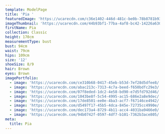 ```yaml
---
template: ModelPage
title: 'Pia '
featuredImage: 'https://ucarecdn.com/c36e1402-446d-481c-be0b-78b8781b937b/'
imageThumbnail: 'https://ucarecdn.com/44b93bf1-77ba-4af8-bc42-14226a6302e2/'
firstName: Pia
collection: Classic
height: 170cm
measurementType: bust
bust: 94cm
waist: 79cm
hips: 109cm
size: '12'
shoeSize: 8/9
hair: Brown
eyes: Brown
imagePortfolio:
  - image: 'https://ucarecdn.com/ce310b68-0417-45eb-b53d-7ef28d5dfee8/'
  - image: 'https://ucarecdn.com/abac213c-7313-4c7a-beed-f650bdfc29e3/'
  - image: 'https://ucarecdn.com/07f8eded-1dc2-4e58-bd90-e7d5fd792d46/'
  - image: 'https://ucarecdn.com/1043be8f-5c54-4995-ac15-686e2a8e9dec/'
  - image: 'https://ucarecdn.com/17de8501-ee0e-4ba3-acf7-f67146ce4942/'
  - image: 'https://ucarecdn.com/d5497f17-45b5-4dca-845e-72735cc4990e/'
  - image: 'https://ucarecdn.com/dec173a4-8729-4b11-acc4-4031ba9466e0/'
  - image: 'https://ucarecdn.com/94b0742f-0597-4df7-b101-7362b3ace805/'
meta:
  title: Pia
---
```



